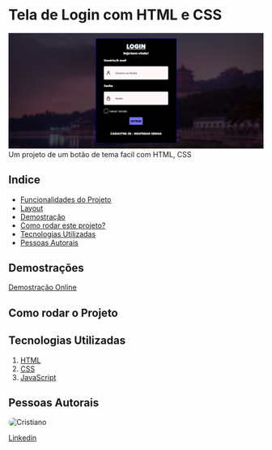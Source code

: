 # Tela de Login com HTML e CSS
![Tela exemplo](/assets/img/Cap_tela.png)
    Um projeto de um botão de tema facil com HTML, CSS

## Indice
- <a href="#-funcionalidades">Funcionalidades do Projeto</a>
- <a href="#-layout">Layout</a>
- <a href="#-demostracao">Demostração</a>
- <a href="#-rodar">Como rodar este projeto?</a>
- <a href="#-tecnologias-utilizadas">Tecnologias Utilizadas</a>
- <a href="#-pessoas-Autorais">Pessoas Autorais</a>

## Demostrações
[Demostração Online](https://659b7bd75fbe690be878c156--fluffy-taiyaki-7d27fb.netlify.app/)

## Como rodar o Projeto


## Tecnologias Utilizadas
1. [HTML](https://html.com/)
2. [CSS](https://www.w3.org/Style/CSS/Overview.en.html)
3. [JavaScript](https://www.javascript.com/)

## Pessoas Autorais
<img style="width: 150px; border-radius: 40px;" src="https://lh3.googleusercontent.com/fife/ALs6j_GV9IelPe77BGeOI4cFAr9iHGinD-HVCpnSx9KIaJ8zVawFX8xuVR1uzCf6HhlZwKUSGDUPE4ufvoZkjsWZTd37wqhP2J1TBO9KfszCQkRXjJci_3d-OmQ8jmV50xAPUgbaGttQSySN3PUjH9kQkMKDRGl9V-SCAdD0fzgo09o0T-dXNzEub7jNrbllvM6Sd2Sx8Uq0_fQ6QqGPw-1mLRNEwOwNAYXBMaIB3LcP-gPPOrh0T5lYJ8ZoZwU_829ND1WBCKADMP7Eh61fO0niM8M3ib6hKuh1RaaDgr-qfyuXFjgei0iTFRxhfMslJqDuaD-_pnqJaPeFULA2zeI0h-jaMRYnrrADJPFYGUae0UsNwvtgzLCVFLzXGmnoo9mtW-Epo1Dr2044UO-dfIctZgfqbiiw7qKROOiRRxJnDDaRJHKPPfPgzCE1PfOxcXIx04LuGrzi5Fc_Rz3lLCiDC6mgSXW63930zZTxM_RzBvXq7JNyCNNvatE9APuJmOAbN4qnware98PAvMM_StJYaB_wC6-Q4Y_Qgbh5BIQpgbWV-dgqpuT5AAZ7lq5b_nt7fr4m3mAkcW6oK2W5I-Vmqe1rBu3tteff1CL2NTST3c3Y848iCOGGgfDnliDA0j7rFLyt0ROD3lM5ZoAc64zETEuCaX2Uz8wGmJhoFWh-OW_4UBWs6rFwNTzhlDNRSHfqCAy45sETh3UF2hE-So3Ghf4FBQp9bWEPpMrYLyAgSnCMI72oC_A7QjMG_LHpWNg1IOkM6j9gH-6rvRRcYPkoZ4QhKj0iTY6Zz2awDEpeMvcF6BT77jA0Oy0YPo-UvxvJtIlF_eTSTNQ-hpHmqVMYgOPA8qlhO-1-D-Lv0eJXCWJixTs56FOu9zC3WLxhxbEKUzF-MYCP7ezRt_QJ6CzDga3_Entxfdnx0RJrXzgzB6VgRs9ng7YtMlPC3faxdFAVdcE_WV_6gaUFMvsyNkvOrLSNsvx1UztkoNGm3W7zEuxhp9cy9ZVgOBAgt0FJBmnn1V449vGqBOdfSn1TzWDkvY6PjwhS25G-hSwfyEAclu2guBzp-h8SQNOXPnQxm8LU8jl4Smrck95nWGGbvXSaCsmuMjMuh6k0-fMcR3W3qCcGp9rvwowU0GkFse_oJwtCl49TCcvZSyh9Q4N6-QkpkKy32UtfWSiY2uE6Njxb8yzkNKBK1t0of6ZnE8hqqfP4sWyEW4YU5X5RoAfqg50ykg1xt9mML_6BH_D71NzzzRLeou2Hcw1JM4aiD3FXaRfqqEwG9FcLhGewqx2bOHbzdaL69wpjvL_F9N6VC8pbZFWbK6MJFJFnxBy5aw0bgrDN3FDt3Nz3U7Fm7eknl5IfT8B2oS0v2nFroPxKSjn_Lz7Mv-Bye-81yXtIWEhFZ1I6Pn0WA-84O6myoqQpNt8Wd1wRETM8ryj2idViNLYPIr66NZEAomIiZNB3By8pEL9KrPgIoQ3bmdIFgj4s09WNLwt7Vs14G_6zrUoj1-iw02vKPTR-q6KIt69KdCq_PFJWpAjlVCDechZjuRh35NYQOOMoO4ncYuY6lX64xMc-lZXYdaK_r1OlwM6SGXOQDmkakYRzXlQTRT_zITbxj64BsUiy3zbzLS1ah91xvwWyV1LsW49Zbu_Et0ExQy4jGGLEyWwf4e5uMUOizcYLKCOWfbSuQFBNN-7iH0B5k0hNrcUExkkiTpqE2bInkVyHuODBycPbcprdRCT8oi_5SVgbhUOqNqEY6_CBo6vh5N1oY7ZGaN3d2ryu5g1BV6MAN2_eQn15S5PeRoSS9McuwTfobJgN8UGcr5kD-pvpLow91WuY5N-nDsHfzfu1K6kfvpwnNVefSLBqpY5WudbRoNYKvVoZ2l-9hmoNHbcFyXsAuerpNz7nbELOXOZ4FTlQgm1NrPsVvXreH4tiULSngVTxzWMoSmgA2T9foHjlggBIS1zlaPfe6jiOKiFUIWX3EpSMIAee50crLrhuZGpDMqbvTmvVUOtYxM0cE6gcWrsCF784z3_ohJ5ye0SfVleI0fYS6GN1_ZaLkxnxh6ULqgcDya-2CPzvFmIq1TLZnYzHsUXFAlGU2jqSzPyo7xq49xDl26PJ40MRfB5wjjsKn4hN1ExmG93MQuAprRItb70_DQMJeT0yIkVg1p5Ai8pqCJlZwAULgrfh_aoP7MwCqcWfrmVMzV_G-DpnvYWcQiBhbcRntbkFKTJjDQtuWelS3_xHlLeHUcQ1s1yNWlLuAFbF8IePHV5rBLMuewU7VuD_xmL2iiFJ5R3jkyXc727hK4dxoNJIWGf9eyiMnWXmxQWMryMZQai3rNHx-PyGELJbZh-u52LoLtkZPhcOllmsbYWlOEBFRKZ5g6sDZWk77WYujs9meef5ugjDnSYrUrAiZubiS18FGL1x2GO6oOiP-Mnsb0BcmMyyj6TSIad3kNzonYxvt7fXOYmo7V9yo5w8xr0xrpRgC5_hg4kAWZljFw1CJ6EOMhyfbAp5ds_fyxytaVLTErK_n5Nn2LSx2oJ1wJGNz4YE_ygv3l5d3v57BvrQsHVWT3iSidKniEv2nV-peQ8E1m_OW9gxqtP4lsW2k7_e1X_ws3QlEinxgzhnqeEvoMeP06hoGaS308SD6cdG8t-O7l_T1DZ8NN-fpUL8TPJqdDbL76cHQUQtl5bXGrtTwOBCbRIflUrxzetJrAPWzieEeQGdtidZNdo8oB0ThVBs8v6zOzs78Ozi1CIzb9O21m5y00ig8FPak-MEqTFNdid21ojqPvXWkcoc00hOVmjx0da9WapLFIbw6F5XdZ-keegszsGwYnZX04WEMU82McGTaZ6nDJP_DD7kyJfiOs17hpo21ezLPTSOGlObO3jlmsVOdlFRugbwNdxCsnZgwOkf-PyZTfmuWRNx-qZZdGpFXGb24JFYKriiqCuyFOysAAcs4TEluQek6MTzqqv77iYsV79R6BHnJx77JdxBLHqe-TRMM_9LzKHbCd59YKAtFw7v9M3HVnsBQ-zbG_VN5v_ntdVje_ap6iRSLU4dstXkfNc8rrbe6PhFFRVyta4jrpkADvjNPLgChOee1KgaGhT67b6A3LfRA3OE8hzMAiwWeb8WXsI4yxsh9ZiPL4Pb1q4zG_ZP2pgjyzGXOJdWF3ZI4HG6WTXejsMOauz90VJfzAV-rT_a027QDKZU-3OxBCWy_RhzurqJWDVu=s602-w548-h602-no?authuser=0" alt="Cristiano" >
<br>

[Linkedin](https://www.linkedin.com/in/cristiano-prado-a2980b19a/)

